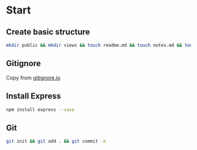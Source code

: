 # Start

## Create basic structure

```bash
mkdir public && mkdir views && touch readme.md && touch notes.md && touch .gitignore && touch app.js
```

## Gitignore

Copy from [gitignore.io](https://www.gitignore.io)

## Install Express

```bash
npm install express --save
```


## Git

```bash
git init && git add . && git commit -m
```

